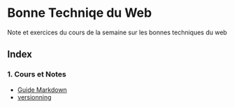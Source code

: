 # **Bonne Techniqe du Web**

Note et exercices du cours de la semaine sur les bonnes techniques du web

## Index

### 1. Cours et Notes
- [Guide Markdown](/markdownguide.md)
- [versionning](/versionning.md)